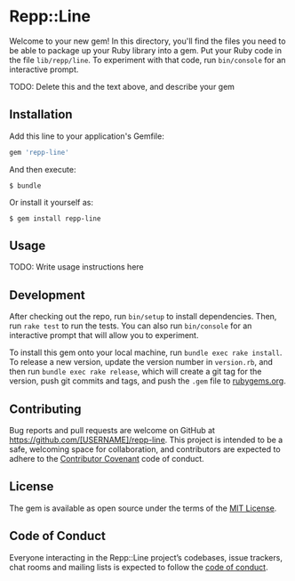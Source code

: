 # Repp::Line

Welcome to your new gem! In this directory, you'll find the files you need to be able to package up your Ruby library into a gem. Put your Ruby code in the file `lib/repp/line`. To experiment with that code, run `bin/console` for an interactive prompt.

TODO: Delete this and the text above, and describe your gem

## Installation

Add this line to your application's Gemfile:

```ruby
gem 'repp-line'
```

And then execute:

    $ bundle

Or install it yourself as:

    $ gem install repp-line

## Usage

TODO: Write usage instructions here

## Development

After checking out the repo, run `bin/setup` to install dependencies. Then, run `rake test` to run the tests. You can also run `bin/console` for an interactive prompt that will allow you to experiment.

To install this gem onto your local machine, run `bundle exec rake install`. To release a new version, update the version number in `version.rb`, and then run `bundle exec rake release`, which will create a git tag for the version, push git commits and tags, and push the `.gem` file to [rubygems.org](https://rubygems.org).

## Contributing

Bug reports and pull requests are welcome on GitHub at https://github.com/[USERNAME]/repp-line. This project is intended to be a safe, welcoming space for collaboration, and contributors are expected to adhere to the [Contributor Covenant](http://contributor-covenant.org) code of conduct.

## License

The gem is available as open source under the terms of the [MIT License](https://opensource.org/licenses/MIT).

## Code of Conduct

Everyone interacting in the Repp::Line project’s codebases, issue trackers, chat rooms and mailing lists is expected to follow the [code of conduct](https://github.com/[USERNAME]/repp-line/blob/master/CODE_OF_CONDUCT.md).
